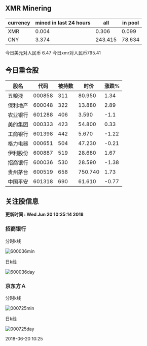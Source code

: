## XMR Minering

|currency|mined in last 24 hours|all|in pool|
|---|---|---|---|
|XMR|0.004|0.306|0.099|
|CNY|3.374|243.415|78.634|

今日美元对人民币 6.47	今日xmr对人民币795.41


## 今日重仓股 

|股名|代码|被持数|时价|涨跌%|
|---|---|---|---|---|
|五粮液|000858|311|80.950|1.34|
|保利地产|600048|322|13.880|2.89|
|农业银行|601288|406|3.590|-1.1|
|美的集团|000333|423|54.800|0.33|
|工商银行|601398|442|5.670|-1.22|
|格力电器|000651|504|47.230|-0.21|
|伊利股份|600887|519|28.680|1.67|
|招商银行|600036|530|28.590|-1.38|
|贵州茅台|600519|658|750.740|1.73|
|中国平安|601318|690|61.610|-0.77|

## 关注股信息
**更新时间 : Wed Jun 20 10:25:14 2018**
### 招商银行 
分时k线

![600036min](http://image.sinajs.cn/newchart/min/n/sh600036.gif)

日k线

![600036day](http://image.sinajs.cn/newchart/daily/n/sh600036.gif)

### 京东方Ａ 
分时k线

![000725min](http://image.sinajs.cn/newchart/min/n/sz000725.gif)

日k线

![000725day](http://image.sinajs.cn/newchart/daily/n/sz000725.gif)

2018-06-20 10:25
